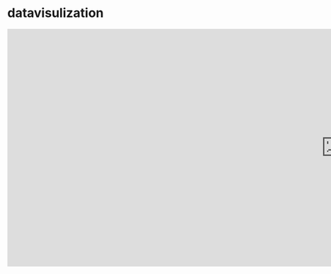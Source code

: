 # datavisulization
<iframe width="1499" height="537.0225" seamless frameborder="0" scrolling="no" src="https://docs.google.com/spreadsheets/d/1jYZLWhn-dnrlckUJYs1W1eG8U6896_fil5AoBdiC4lU/pubchart?oid=2114064317&amp;format=interactive"></iframe>
